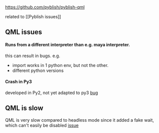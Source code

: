 https://github.com/pyblish/pyblish-qml


related to [[Pyblish issues]]
## QML issues
#### Runs from a different interpreter than e.g. maya interpreter.
this can result in bugs. e.g. 
- import works in 1 python env, but not the other.
- different python versions
#### Crash in Py3
developed in Py2, not yet adapted to py3 [bug](https://github.com/pyblish/pyblish-qml/issues/372)
## QML is slow
QML is very slow compared to headless mode
since it added a fake wait, which can't easily be disabled
[issue](https://github.com/pyblish/pyblish-qml/issues/371)
